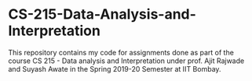 # CS-215-Data-Analysis-and-Interpretation

This repository contains my code for assignments done as part of the course CS 215 - Data analysis and Interpretation under prof. Ajit Rajwade and Suyash Awate in the Spring 2019-20 Semester at IIT Bombay.
